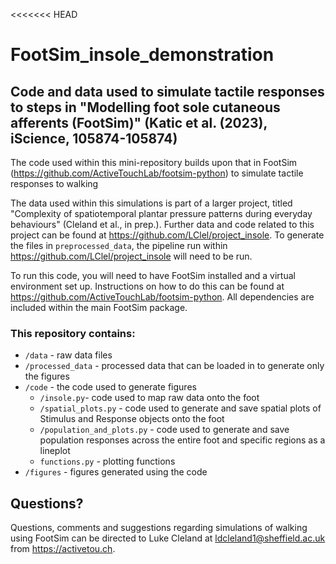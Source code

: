 <<<<<<< HEAD
# FootSim_insole_demonstration
## Code and data used to simulate tactile responses to steps in "Modelling foot sole cutaneous afferents (FootSim)" (Katic et al. (2023), iScience, 105874-105874)

The code used within this mini-repository builds upon that in FootSim (https://github.com/ActiveTouchLab/footsim-python) to simulate tactile responses to walking

The data used within this simulations is part of a larger project, titled "Complexity of spatiotemporal plantar pressure patterns during everyday behaviours" (Cleland et al., in prep.). Further data and code related to this project can be found at https://github.com/LClel/project_insole. To generate the files in `preprocessed_data`, the pipeline run within https://github.com/LClel/project_insole will need to be run.

To run this code, you will need to have FootSim installed and a virtual environment set up. Instructions on how to do this can be found at https://github.com/ActiveTouchLab/footsim-python. All dependencies are included within the main FootSim package.

### This repository contains:
* `/data` - raw data files
* `/processed_data` - processed data that can be loaded in to generate only the figures
* `/code` - the code used to generate figures
     - `/insole.py`- code used to map raw data onto the foot
     - `/spatial_plots.py` - code used to generate and save spatial plots of Stimulus and Response objects onto the foot
     - `/population_and_plots.py` - code used to generate and save population responses across the entire foot and specific regions as a lineplot
     - `functions.py` - plotting functions
* `/figures` - figures generated using the code

## Questions?
Questions, comments and suggestions regarding simulations of walking using FootSim can be directed to Luke Cleland at ldcleland1@sheffield.ac.uk from https://activetou.ch.
